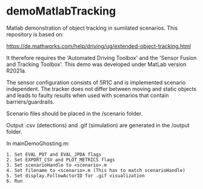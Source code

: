 # demoMatlabTracking
Matlab demonstration of object tracking in sumilated scenarios. This repository is based on:  

https://de.mathworks.com/help/driving/ug/extended-object-tracking.html

It therefore requires the 'Automated Driving Toolbox' and the 'Sensor Fusion and Tracking Toolbox'. This demo was developed under MatLab version R2021a.

The sensor configuration consists of 5R1C and is implemented scenario independent. The tracker does not differ between moving and static objects and leads to faulty results when used with scenarios that contain barriers/guardrails. 

Scenario files should be placed in the /scenario folder. 

Output .csv (detections) and .gif (simulation) are generated in the /output folder.

In mainDemoGhosting.m:

    1. Set EVAL_POT and EVAL_JPDA flags
    2. Set EXPORT_CSV and PLOT_METRICS flags
    3. Set scenarioHandle to <scenario>.m
    4. Set filename to <scenario>.m (This has to match scenarioHandle)
    5. Set display.FollowActorID for .gif visualization
    6. Run